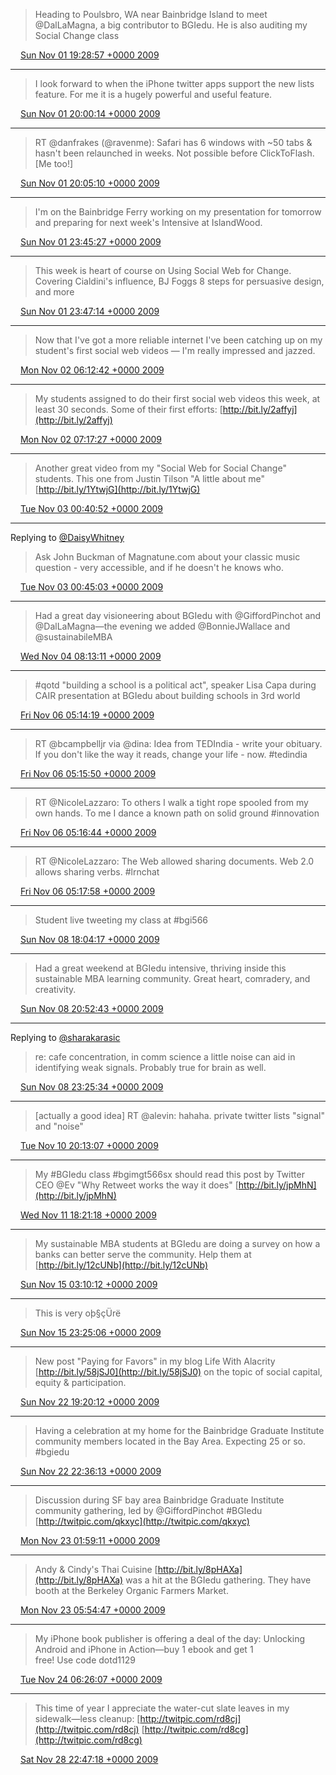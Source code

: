 > Heading to Poulsbro, WA near Bainbridge Island to meet @DalLaMagna, a big contributor to BGIedu. He is also auditing my Social Change class

<img src="../../media/tweet.ico" width="12" /> [Sun Nov 01 19:28:57 +0000 2009](https://twitter.com/ChristopherA/status/5344027839)

----

> I look forward to when the iPhone twitter apps support the new lists feature. For me it is a hugely powerful and useful feature.

<img src="../../media/tweet.ico" width="12" /> [Sun Nov 01 20:00:14 +0000 2009](https://twitter.com/ChristopherA/status/5344674932)

----

> RT @danfrakes (@ravenme): Safari has 6 windows with ~50 tabs & hasn't been relaunched in weeks. Not possible before ClickToFlash. [Me too!]

<img src="../../media/tweet.ico" width="12" /> [Sun Nov 01 20:05:10 +0000 2009](https://twitter.com/ChristopherA/status/5344786557)

----

> I'm on the Bainbridge Ferry working on my presentation for tomorrow and preparing for next week's Intensive at IslandWood.

<img src="../../media/tweet.ico" width="12" /> [Sun Nov 01 23:45:27 +0000 2009](https://twitter.com/ChristopherA/status/5349440650)

----

> This week is heart of course on Using Social Web for Change. Covering Cialdini's influence, BJ Foggs 8 steps for persuasive design, and more

<img src="../../media/tweet.ico" width="12" /> [Sun Nov 01 23:47:14 +0000 2009](https://twitter.com/ChristopherA/status/5349477146)

----

> Now that I've got a more reliable internet I've been catching up on my student's first social web videos — I'm really impressed and jazzed.

<img src="../../media/tweet.ico" width="12" /> [Mon Nov 02 06:12:42 +0000 2009](https://twitter.com/ChristopherA/status/5357405380)

----

> My students assigned to do their first social web videos this week, at least 30 seconds. Some of their first efforts: [http://bit.ly/2affyj](http://bit.ly/2affyj)

<img src="../../media/tweet.ico" width="12" /> [Mon Nov 02 07:17:27 +0000 2009](https://twitter.com/ChristopherA/status/5358219671)

----

> Another great video from my "Social Web for Social Change" students. This one from Justin Tilson "A little about me" [http://bit.ly/1YtwjG](http://bit.ly/1YtwjG)

<img src="../../media/tweet.ico" width="12" /> [Tue Nov 03 00:40:52 +0000 2009](https://twitter.com/ChristopherA/status/5378024271)

----

Replying to [@DaisyWhitney](https://twitter.com/DaisyWhitney/status/5377382095)

> Ask John Buckman of Magnatune.com about your classic music question - very accessible, and if he doesn't he knows who.

<img src="../../media/tweet.ico" width="12" /> [Tue Nov 03 00:45:03 +0000 2009](https://twitter.com/ChristopherA/status/5378123051)

----

> Had a great day visioneering about BGIedu with @GiffordPinchot and @DalLaMagna—the evening we added @BonnieJWallace and @sustainabileMBA

<img src="../../media/tweet.ico" width="12" /> [Wed Nov 04 08:13:11 +0000 2009](https://twitter.com/ChristopherA/status/5415542918)

----

> #qotd "building a school is a political act", speaker Lisa Capa during CAIR presentation at BGIedu about building schools in 3rd world

<img src="../../media/tweet.ico" width="12" /> [Fri Nov 06 05:14:19 +0000 2009](https://twitter.com/ChristopherA/status/5471392948)

----

> RT @bcampbelljr via @dina: Idea from TEDIndia - write your obituary.  If you don't like the way it reads, change your life - now.  #tedindia

<img src="../../media/tweet.ico" width="12" /> [Fri Nov 06 05:15:50 +0000 2009](https://twitter.com/ChristopherA/status/5471419270)

----

> RT @NicoleLazzaro: To others I walk a tight rope spooled from my own hands. To me I dance a known path on solid ground #innovation

<img src="../../media/tweet.ico" width="12" /> [Fri Nov 06 05:16:44 +0000 2009](https://twitter.com/ChristopherA/status/5471434250)

----

> RT @NicoleLazzaro: The Web allowed sharing documents. Web 2.0 allows sharing verbs. #lrnchat

<img src="../../media/tweet.ico" width="12" /> [Fri Nov 06 05:17:58 +0000 2009](https://twitter.com/ChristopherA/status/5471454311)

----

> Student live tweeting my class at #bgi566

<img src="../../media/tweet.ico" width="12" /> [Sun Nov 08 18:04:17 +0000 2009](https://twitter.com/ChristopherA/status/5536817384)

----

> Had a great weekend at BGIedu intensive, thriving inside this sustainable MBA learning community. Great heart, comradery, and creativity.

<img src="../../media/tweet.ico" width="12" /> [Sun Nov 08 20:52:43 +0000 2009](https://twitter.com/ChristopherA/status/5540501443)

----

Replying to [@sharakarasic](https://twitter.com/sharakarasic/status/5541986836)

> re: cafe concentration, in comm science a little noise can aid in identifying weak signals. Probably true for brain as well.

<img src="../../media/tweet.ico" width="12" /> [Sun Nov 08 23:25:34 +0000 2009](https://twitter.com/ChristopherA/status/5543937794)

----

> [actually a good idea] RT @alevin: hahaha.  private twitter lists "signal" and "noise"

<img src="../../media/tweet.ico" width="12" /> [Tue Nov 10 20:13:07 +0000 2009](https://twitter.com/ChristopherA/status/5598006777)

----

> My #BGIedu class #bgimgt566sx should read this post by Twitter CEO @Ev "Why Retweet works the way it does" [http://bit.ly/jpMhN](http://bit.ly/jpMhN)

<img src="../../media/tweet.ico" width="12" /> [Wed Nov 11 18:21:18 +0000 2009](https://twitter.com/ChristopherA/status/5625514953)

----

> My sustainable MBA students at BGIedu are doing a survey on how a banks can better serve the community. Help them at [http://bit.ly/12cUNb](http://bit.ly/12cUNb)

<img src="../../media/tweet.ico" width="12" /> [Sun Nov 15 03:10:12 +0000 2009](https://twitter.com/ChristopherA/status/5726425714)

----

> This is very oþ§çÜrë

<img src="../../media/tweet.ico" width="12" /> [Sun Nov 15 23:25:06 +0000 2009](https://twitter.com/ChristopherA/status/5749168268)

----

> New post "Paying for Favors" in my blog Life With Alacrity [http://bit.ly/58jSJ0](http://bit.ly/58jSJ0) on the topic of social capital, equity & participation.

<img src="../../media/tweet.ico" width="12" /> [Sun Nov 22 19:20:12 +0000 2009](https://twitter.com/ChristopherA/status/5952905889)

----

> Having a celebration at my home for the Bainbridge Graduate Institute community members located in the Bay Area. Expecting 25 or so. #bgiedu

<img src="../../media/tweet.ico" width="12" /> [Sun Nov 22 22:36:13 +0000 2009](https://twitter.com/ChristopherA/status/5957823509)

----

> Discussion during SF bay area Bainbridge Graduate Institute community gathering, led by @GiffordPinchot #BGIedu  [http://twitpic.com/qkxyc](http://twitpic.com/qkxyc)

<img src="../../media/tweet.ico" width="12" /> [Mon Nov 23 01:59:11 +0000 2009](https://twitter.com/ChristopherA/status/5962995094)

----

> Andy & Cindy's Thai Cuisine [http://bit.ly/8pHAXa](http://bit.ly/8pHAXa) was a hit at the BGIedu gathering. They have booth at the Berkeley Organic Farmers Market.

<img src="../../media/tweet.ico" width="12" /> [Mon Nov 23 05:54:47 +0000 2009](https://twitter.com/ChristopherA/status/5969238012)

----

> My iPhone book publisher is offering a deal of the day: Unlocking Android and iPhone in Action—buy 1 ebook and get 1  
> free! Use code dotd1129

<img src="../../media/tweet.ico" width="12" /> [Tue Nov 24 06:26:07 +0000 2009](https://twitter.com/ChristopherA/status/6001184787)

----

> This time of year I appreciate the water-cut slate leaves in my sidewalk—less cleanup: [http://twitpic.com/rd8cj](http://twitpic.com/rd8cj) [http://twitpic.com/rd8cg](http://twitpic.com/rd8cg)

<img src="../../media/tweet.ico" width="12" /> [Sat Nov 28 22:47:18 +0000 2009](https://twitter.com/ChristopherA/status/6153136076)